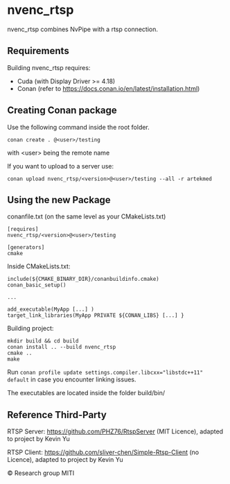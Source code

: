# nvenc_rtsp

nvenc_rtsp combines NvPipe with a rtsp connection.

## Requirements

Building nvenc_rtsp requires:

- Cuda (with Display Driver >= 4.18)
- Conan (refer to https://docs.conan.io/en/latest/installation.html)

## Creating Conan package

Use the following command inside the root folder.

```
conan create . @<user>/testing

```
with \<user\> being the remote name

If you want to upload to a server use:


```
conan upload nvenc_rtsp/<version>@<user>/testing --all -r artekmed

```


## Using the new Package

conanfile.txt (on the same level as your CMakeLists.txt)
```
[requires]
nvenc_rtsp/<version>@<user>/testing

[generators]
cmake
```

Inside CMakeLists.txt:
```
include(${CMAKE_BINARY_DIR}/conanbuildinfo.cmake)
conan_basic_setup()

...

add_executable(MyApp [...] )
target_link_libraries(MyApp PRIVATE ${CONAN_LIBS} [...] }

```

Building project:
```
mkdir build && cd build
conan install .. --build nvenc_rtsp
cmake ..
make

```

Run ```conan profile update settings.compiler.libcxx="libstdc++11" default``` in case you encounter linking issues.

The executables are located inside the folder build/bin/

## Reference Third-Party

RTSP Server:
https://github.com/PHZ76/RtspServer (MIT Licence), adapted to project by Kevin Yu

RTSP Client:
https://github.com/sliver-chen/Simple-Rtsp-Client (no Licence), adapted to project by Kevin Yu

&copy; Research group MITI
